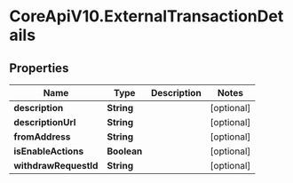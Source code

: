 # CoreApiV10.ExternalTransactionDetails

## Properties
Name | Type | Description | Notes
------------ | ------------- | ------------- | -------------
**description** | **String** |  | [optional] 
**descriptionUrl** | **String** |  | [optional] 
**fromAddress** | **String** |  | [optional] 
**isEnableActions** | **Boolean** |  | [optional] 
**withdrawRequestId** | **String** |  | [optional] 



